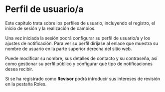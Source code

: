# Perfil de usuario/a

Este capítulo trata sobre los perfiles de usuario, incluyendo el registro, el inicio de sesión y la realización de cambios.

Una vez iniciada la sesión podrá configurar su perfil de usuario/a y los ajustes de notificación. Para ver su perfil diríjase al enlace que muestra su nombre de usuario en la parte superior derecha del sitio web.

Puede modificar su nombre, sus detalles de contacto y su contraseña, así como gestionar su perfil público y configurar qué tipo de notificaciones desea recibir.

Si se ha registrado como **Revisor** podrá introducir sus intereses de revisión en la pestaña Roles.
